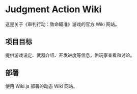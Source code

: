 # Judgment Action Wiki

这是关于《审判行动：致命瞄准》游戏的官方 Wiki 网站。

## 项目目标
提供游戏设定、武器介绍、开发进度等信息，供玩家查看和讨论。

## 部署
使用 Wiki.js 部署的动态 Wiki 网站。
